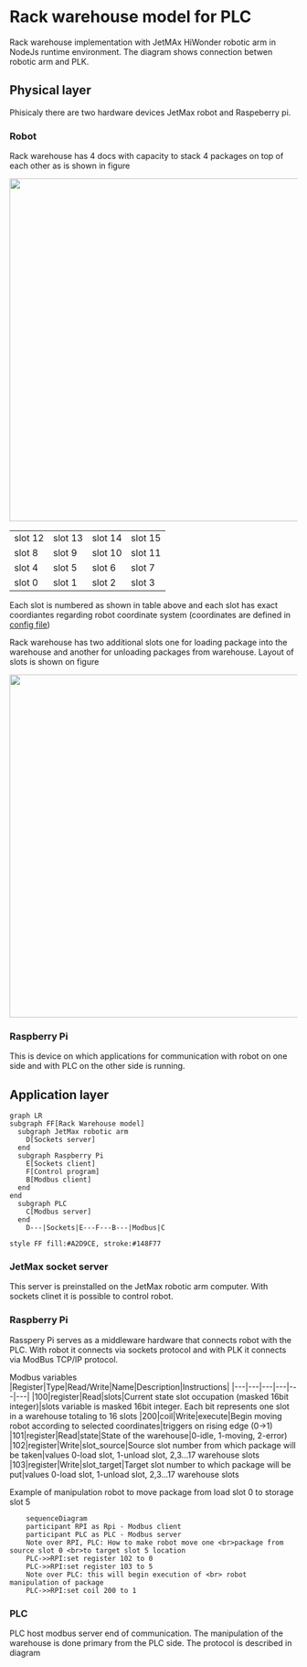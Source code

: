 # Rack warehouse model for PLC

Rack warehouse implementation with JetMAx HiWonder robotic arm in NodeJs runtime environment. The diagram shows connection betwen robotic arm and PLK.

## Physical layer
Phisicaly there are two hardware devices JetMax robot and Raspeberry pi.

### Robot
Rack warehouse has 4 docs with capacity to stack 4 packages on top of each other as is shown in figure

<img src="https://i.ibb.co/P4Gwz2q/photo-2022-07-15-15-23-13.jpg" width="600">

|||||
|---|---|---|---|
|slot 12|slot 13|slot 14|slot 15|
|slot 8|slot 9|slot 10|slot 11|
|slot 4|slot 5|slot 6|slot 7|
|slot 0|slot 1|slot 2|slot 3|

Each slot is numbered as shown in table above and each slot has exact coordiantes regarding robot coordinate system (coordinates are defined in [config file](https://github.com/fsprojekti/rack-warehouse-jetmax/blob/master/config.js))

Rack warehouse has two additional slots one for loading package into the warehouse and another for unloading packages from warehouse.
Layout of slots is shown on figure

<img src="https://i.ibb.co/yqL0Sgx/warehous-Slots-Layout.png" width="600">

### Raspberry Pi
This is device on which applications for communication with robot on one side and with PLC on the other side is running. 

## Application layer

```mermaid
graph LR
subgraph FF[Rack Warehouse model]
  subgraph JetMax robotic arm 
    D[Sockets server]
  end
  subgraph Raspberry Pi
    E[Sockets client]
    F[Control program]
    B[Modbus client]
  end
end
  subgraph PLC
    C[Modbus server]
  end
    D---|Sockets|E---F---B---|Modbus|C

style FF fill:#A2D9CE, stroke:#148F77    
```

### JetMax socket server
This server is preinstalled on the JetMax robotic arm computer. With sockets clinet it is possible to control robot.

### Raspberry Pi
Rasspery Pi serves as a middleware hardware that connects robot with the PLC. With robot it connects via sockets protocol and with PLK it connects via ModBus TCP/IP protocol. 

Modbus variables
|Register|Type|Read/Write|Name|Description|Instructions|
|---|---|---|---|---|---|
|100|register|Read|slots|Current state slot occupation (masked 16bit integer)|slots variable is masked 16bit integer. Each bit represents one slot in a warehouse totaling to 16 slots
|200|coil|Write|execute|Begin moving robot according to selected coordinates|triggers on rising edge (0->1)
|101|register|Read|state|State of the warehouse|0-idle, 1-moving, 2-error)
|102|register|Write|slot_source|Source slot number from which package will be taken|values 0-load slot, 1-unload slot, 2,3...17 warehouse slots
|103|register|Write|slot_target|Target slot number to which package will be put|values 0-load slot, 1-unload slot, 2,3...17 warehouse slots

Example of manipulation robot to move package from load slot 0 to storage slot 5

```mermaid
    sequenceDiagram
    participant RPI as Rpi - Modbus client
    participant PLC as PLC - Modbus server
    Note over RPI, PLC: How to make robot move one <br>package from source slot 0 <br>to target slot 5 location
    PLC->>RPI:set register 102 to 0
    PLC->>RPI:set register 103 to 5
    Note over PLC: this will begin execution of <br> robot manipulation of package
    PLC->>RPI:set coil 200 to 1
```

### PLC
PLC host modbus server end of communication. The manipulation of the warehouse is done primary from the PLC side. The protocol is described in diagram





